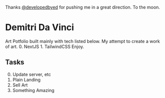 Thanks [@developedbyed](https://www.youtube.com/@developedbyed) for pushing me in a great direction.
To the moon.

# Demitri Da Vinci

Art Potfolio built mainly with tech listed below. My attempt to create a work of art. 0. NextJS 1. TailwindCSS
Enjoy.

## Tasks

0. Update server, etc
1. Plain Landing
2. Sell Art
3. Something Amazing
